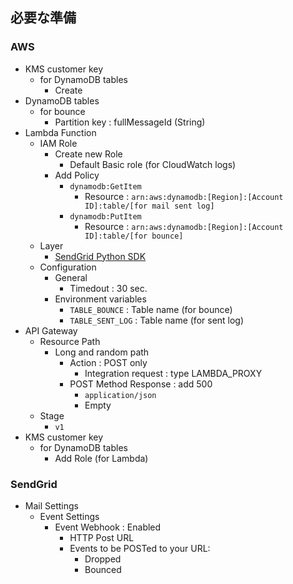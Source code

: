 ## 必要な準備

### AWS

- KMS customer key
  - for DynamoDB tables
    - Create
- DynamoDB tables
  - for bounce
    - Partition key : fullMessageId (String)
- Lambda Function
  - IAM Role
    - Create new Role
      - Default Basic role (for CloudWatch logs)
    - Add Policy
      - `dynamodb:GetItem`
        - Resource : `arn:aws:dynamodb:[Region]:[Account ID]:table/[for mail sent log]`
      - `dynamodb:PutItem`
        - Resource : `arn:aws:dynamodb:[Region]:[Account ID]:table/[for bounce]`
  - Layer
    - [SendGrid Python SDK](https://github.com/sendgrid/sendgrid-python)
  - Configuration
    - General
      - Timedout : 30 sec.
    - Environment variables
      - `TABLE_BOUNCE` : Table name (for bounce)
      - `TABLE_SENT_LOG` : Table name (for sent log)
- API Gateway
  - Resource Path
    - Long and random path
      - Action : POST only
        - Integration request : type LAMBDA_PROXY
      - POST Method Response : add 500
        - `application/json`
        - Empty
  - Stage
    - `v1`
- KMS customer key
  - for DynamoDB tables
    - Add Role (for Lambda)

### SendGrid

- Mail Settings
  - Event Settings
    - Event Webhook : Enabled
      - HTTP Post URL
      - Events to be POSTed to your URL:
        - Dropped
        - Bounced
